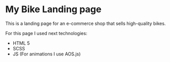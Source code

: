# My Bike Landing page

This is a landing page for an e-commerce shop that sells high-quality bikes.

For this page I used next technologies:
- HTML 5
- SCSS
- JS (For animations I use AOS.js)


